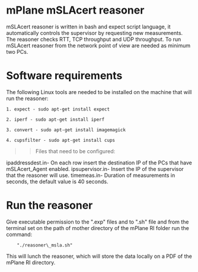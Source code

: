 # mPlane mSLAcert reasoner

mSLAcert reasoner is written in bash and expect script language, it automatically controls the supervisor 
by requesting new measurements. The reasoner checks RTT, TCP throughput and UDP throughput. To run mSLAcert reasoner from the network point of view are needed as minimum two PCs.

# Software requirements

The following Linux tools are needed to be installed on the machine that will run the reasoner:

	1. expect - sudo apt-get install expect

	2. iperf - sudo apt-get install iperf

	3. convert - sudo apt-get install imagemagick

	4. cupsfilter - sudo apt-get install cups
	
>>Files that need to be configured:

ipaddressdest.in- On each row insert the destination IP of the PCs that have mSLAcert_Agent enabled.
ipsupervisor.in- Insert the IP of the supervisor that the reasoner will use.
timemeas.in- Duration of measurements in seconds, the default value is 40 seconds.


# Run the reasoner

Give executable permission to the ".exp" files and to ".sh" file and from the terminal set on the path of mother directory of the mPlane RI folder run the command:

		"./reasoner\_msla.sh"

This will lunch the reasoner, which will store the data locally on a PDF of the mPlane RI directory.
